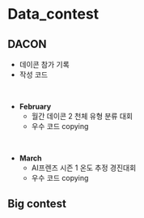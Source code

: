 # Data_contest

## DACON
- 데이콘 참가 기록
- 작성 코드
<br>

- **February**
  - 월간 데이콘 2 천체 유형 분류 대회
  - 우수 코드 copying
<br>

- **March** 
  - AI프렌즈 시즌 1 온도 추정 경진대회
  - 우수 코드 copying

## Big contest
